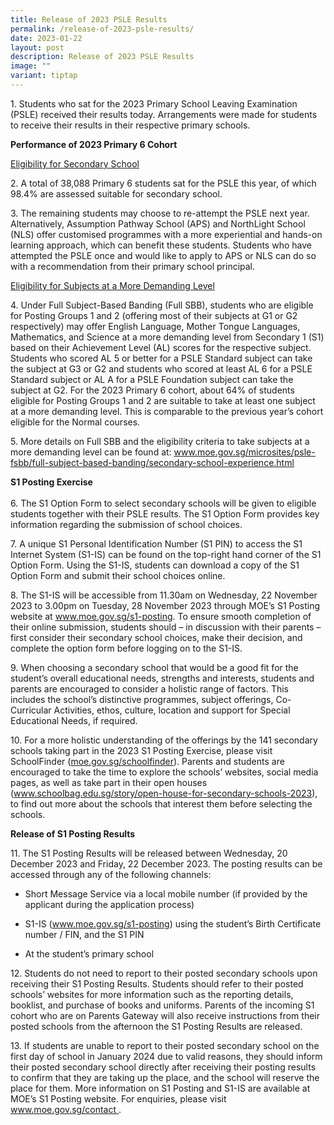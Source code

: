 ```yaml
---
title: Release of 2023 PSLE Results
permalink: /release-of-2023-psle-results/
date: 2023-01-22
layout: post
description: Release of 2023 PSLE Results
image: ""
variant: tiptap
---
```

<p>1. Students who sat for the 2023 Primary School Leaving Examination (PSLE)
received their results today. Arrangements were made for students to receive
their results in their respective primary schools.</p>
<p><strong>Performance of 2023 Primary 6 Cohort</strong>
</p>
<p><u>Eligibility for Secondary School</u>
</p>
<p>2.&nbsp;A total of 38,088 Primary 6 students sat for the PSLE this year,
of which 98.4% are assessed suitable for secondary school.</p>
<p>3.&nbsp;The remaining students may choose to re-attempt the PSLE next
year. Alternatively, Assumption Pathway School (APS) and NorthLight School
(NLS) offer customised programmes with a more experiential and hands-on
learning approach, which can benefit these students. Students who have
attempted the PSLE once and would like to apply to APS or NLS can do so
with a recommendation from their primary school principal.</p>
<p><u>Eligibility for Subjects at a More Demanding Level</u>
</p>
<p>4. Under Full Subject-Based Banding (Full SBB), students who are eligible
for Posting Groups 1 and 2 (offering most of their subjects at G1 or G2
respectively) may offer English Language, Mother Tongue Languages, Mathematics,
and Science at a more demanding level from Secondary 1 (S1) based on their
Achievement Level (AL) scores for the respective subject. Students who
scored AL 5 or better for a PSLE Standard subject can take the subject
at G3 or G2 and students who scored at least AL 6 for a PSLE Standard subject
or AL A for a PSLE Foundation subject can take the subject at G2. For the
2023 Primary 6 cohort, about 64% of students eligible for Posting Groups
1 and 2 are suitable to take at least one subject at a more demanding level.
This is comparable to the previous year’s cohort eligible for the Normal
courses.</p>
<p>5. More details on Full SBB and the eligibility criteria to take subjects
at a more demanding level can be found at: <a href="http://www.moe.gov.sg/microsites/psle-fsbb/full-subject-based-banding/secondary-school-experience.html" rel="noopener noreferrer nofollow" target="_blank"><u>www.moe.gov.sg/microsites/psle-fsbb/full-subject-based-banding/secondary-school-experience.html</u></a>
</p>
<p><strong>S1 Posting Exercise</strong>
<br>
<br>6.&nbsp;The S1 Option Form to select secondary schools will be given to
eligible students together with their PSLE results. The S1 Option Form
provides key information regarding the submission of school choices.</p>
<p>7. A unique S1 Personal Identification Number (S1 PIN) to access the S1
Internet System (S1-IS) can be found on the top-right hand corner of the
S1 Option Form. Using the S1-IS, students can download a copy of the S1
Option Form and submit their school choices online.</p>
<p>8. The S1-IS will be accessible from 11.30am on Wednesday, 22 November
2023 to 3.00pm on Tuesday, 28 November 2023 through MOE’s S1 Posting website
at <a href="http://www.moe.gov.sg/microsites/psle-fsbb/full-subject-based-banding/secondary-school-experience.html" rel="noopener noreferrer nofollow" target="_blank"><u>www.moe.gov.sg/s1-posting</u></a>.
To ensure smooth completion of their online submission, students should
– in discussion with their parents – first consider their secondary school
choices, make their decision, and complete the option form before logging
on to the S1-IS.</p>
<p>9. When choosing a secondary school that would be a good fit for the student’s
overall educational needs, strengths and interests, students and parents
are encouraged to consider a holistic range of factors. This includes the
school’s distinctive programmes, subject offerings, Co-Curricular Activities,
ethos, culture, location and support for Special Educational Needs, if
required.</p>
<p>10. For a more holistic understanding of the offerings by the 141 secondary
schools taking part in the 2023 S1 Posting Exercise, please visit SchoolFinder
(<a href="http://www.moe.gov.sg/microsites/psle-fsbb/full-subject-based-banding/secondary-school-experience.html" rel="noopener noreferrer nofollow" target="_blank"><u>moe.gov.sg/schoolfinder</u></a>).
Parents and students are encouraged to take the time to explore the schools’
websites, social media pages, as well as take part in their open houses
(<a href="http://www.moe.gov.sg/microsites/psle-fsbb/full-subject-based-banding/secondary-school-experience.html" rel="noopener noreferrer nofollow" target="_blank"><u>www.schoolbag.edu.sg/story/open-house-for-secondary-schools-2023</u></a>),
to find out more about the schools that interest them before selecting
the schools.</p>
<p><strong>Release of S1 Posting Results</strong>
</p>
<p>11. The S1 Posting Results will be released between Wednesday, 20 December
2023 and Friday, 22 December 2023. The posting results can be accessed
through any of the following channels:</p>
<ul data-tight="true" class="tight">
<li>
<p>Short Message Service via a local mobile number (if provided by the applicant
during the application process)</p>
</li>
<li>
<p>S1-IS (<a href="http://www.moe.gov.sg/microsites/psle-fsbb/full-subject-based-banding/secondary-school-experience.html" rel="noopener noreferrer nofollow" target="_blank"><u>www.moe.gov.sg/s1-posting</u></a>)
using the student’s Birth Certificate number / FIN, and the S1 PIN</p>
</li>
<li>
<p>At the student’s primary school</p>
</li>
</ul>
<p>12. Students do not need to report to their posted secondary schools upon
receiving their S1 Posting Results. Students should refer to their posted
schools’ websites for more information such as the reporting details, booklist,
and purchase of books and uniforms. Parents of the incoming S1 cohort who
are on Parents Gateway will also receive instructions from their posted
schools from the afternoon the S1 Posting Results are released.</p>
<p>13. If students are unable to report to their posted secondary school
on the first day of school in January 2024 due to valid reasons, they should
inform their posted secondary school directly after receiving their posting
results to confirm that they are taking up the place, and the school will
reserve the place for them. More information on S1 Posting and S1-IS are
available at MOE’s&nbsp;S1 Posting website. For enquiries, please visit
<a href="http://www.moe.gov.sg/microsites/psle-fsbb/full-subject-based-banding/secondary-school-experience.html" rel="noopener noreferrer nofollow" target="_blank"><u>www.moe.gov.sg/contact</u>
</a>.</p>